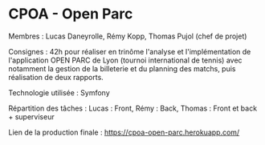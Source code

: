 # CPOA - Open Parc

Membres :
Lucas Daneyrolle,
Rémy Kopp,
Thomas Pujol (chef de projet)

Consignes : 42h pour réaliser en trinôme l'analyse et l'implémentation de l'application OPEN PARC de Lyon (tournoi international de tennis) avec notamment la gestion de la billeterie et du planning des matchs, puis réalisation de deux rapports.

Technologie utilisée : Symfony

Répartition des tâches :
Lucas : Front,
Rémy : Back,
Thomas : Front et back + superviseur

Lien de la production finale : https://cpoa-open-parc.herokuapp.com/
